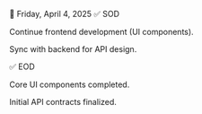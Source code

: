 📅 Friday, April 4, 2025
✅ SOD

Continue frontend development (UI components).

Sync with backend for API design.

✅ EOD

Core UI components completed.

Initial API contracts finalized.
